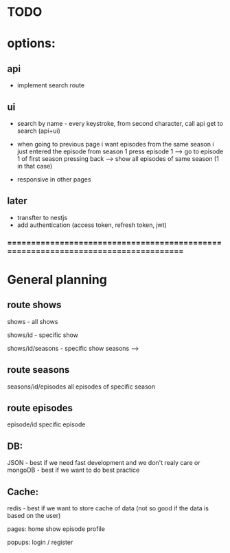 # TODO

# options:

## api

- implement search route

## ui

- search by name - every keystroke, from second character, call api get to search (api+ui)

- when going to previous page i want episodes from the same season i just entered the episode from
  season 1 press episode 1 --> go to episode 1 of first season
  pressing back --> show all episodes of same season (1 in that case)

- responsive in other pages

## later

- transfter to nestjs
- add authentication (access token, refresh token, jwt)

### ==================================================================================

# General planning

## route shows

shows - all shows

shows/id - specific show

shows/id/seasons - specific show seasons -->

## route seasons

seasons/id/episodes all episodes of specific season

## route episodes

episode/id specific episode

## DB:

JSON - best if we need fast development and we don't realy care
or
mongoDB - best if we want to do best practice

## Cache:

redis - best if we want to store cache of data (not so good if the data is based on the user)

pages:
home
show
episode
profile

popups:
login / register
